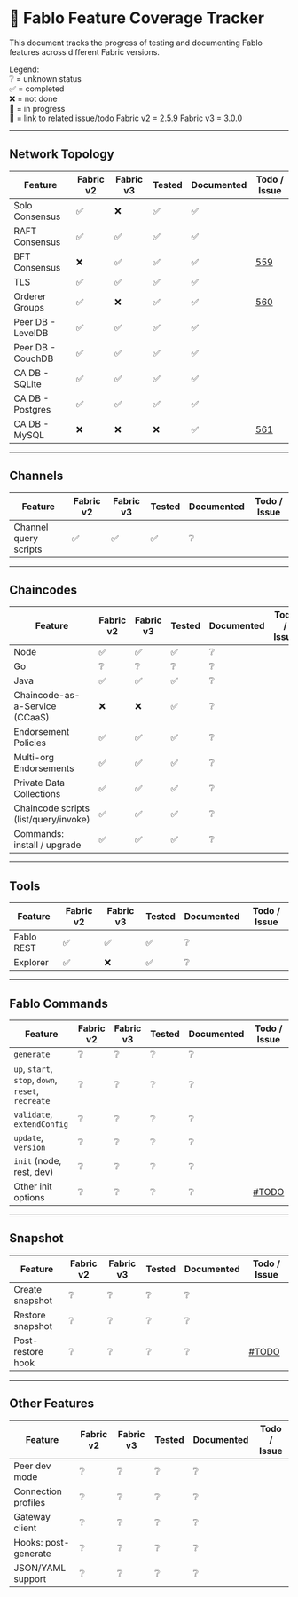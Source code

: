 # 🧪 Fablo Feature Coverage Tracker

This document tracks the progress of testing and documenting Fablo features across different Fabric versions.

Legend:  
❔ = unknown status <br>
✅ = completed  
❌ = not done  
🔄 = in progress  
🔗 = link to related issue/todo
Fabric v2 = 2.5.9
Fabric v3 = 3.0.0  

---

## Network Topology

| Feature                          | Fabric v2 | Fabric v3 | Tested | Documented |                              Todo / Issue                              |
|----------------------------------|-----------|-----------|--------|-------------|-----------------------------------------------------------------------|
| Solo Consensus                   | ✅        | ❌        | ✅     | ✅          |                                                                       |
| RAFT Consensus                   | ✅        | ✅        | ✅     | ✅          |                                                                       |
| BFT Consensus                    | ❌        | ✅        | ✅     | ✅          | [559](https://github.com/hyperledger-labs/fablo/issues/559)           |
| TLS                              | ✅        | ✅        | ✅     | ✅          |                                                                       |
| Orderer Groups                   | ✅        | ❌        | ✅     | ✅          | [560](https://github.com/hyperledger-labs/fablo/issues/560)           |
| Peer DB - LevelDB                | ✅        | ✅        | ✅     | ✅          |                                                                       |
| Peer DB - CouchDB                | ✅        | ✅        | ✅     | ✅          |                                                                       |
| CA DB - SQLite                   | ✅        | ✅        | ✅     | ✅          |                                                                       |
| CA DB - Postgres                 | ✅        | ✅        | ✅     | ✅          |                                                                       |
| CA DB - MySQL                    | ❌        | ❌        | ❌     | ✅          | [561](https://github.com/hyperledger-labs/fablo/issues/561)           |

---

## Channels

| Feature                 | Fabric v2 | Fabric v3 | Tested | Documented | Todo / Issue        |
|-------------------------|-----------|-----------|--------|-------------|----------------------|
| Channel query scripts   | ✅        | ✅        | ✅     | ❔          |                      |

---

## Chaincodes

| Feature                           | Fabric v2 | Fabric v3 | Tested | Documented | Todo / Issue        |
|-----------------------------------|-----------|-----------|--------|-------------|----------------------|
| Node                              | ✅        | ✅        | ✅     | ❔          |                      |
| Go                                | ❔        | ❔        | ❔     | ❔          |                      |
| Java                              | ✅        | ✅        | ✅     | ❔          |                      |
| Chaincode-as-a-Service (CCaaS)    | ❌        | ❌        | ✅     | ❔          |                      |
| Endorsement Policies              | ✅        | ✅        | ✅     | ❔          |                      |
| Multi-org Endorsements            | ✅        | ✅        | ✅     | ❔          |                      |
| Private Data Collections          | ✅        | ✅        | ✅     | ❔          |                      |
| Chaincode scripts (list/query/invoke) | ✅    | ✅        | ✅     | ❔          |                      |
| Commands: install / upgrade       | ✅        | ✅        | ✅     | ❔          |                      |

---

## Tools

| Feature       | Fabric v2 | Fabric v3 | Tested | Documented | Todo / Issue        |
|---------------|-----------|-----------|--------|-------------|----------------------|
| Fablo REST    | ✅        | ✅        | ✅     | ❔          |                      |
| Explorer      | ✅        | ❌        | ✅     | ❔          |                      |

---

## Fablo Commands

| Feature                                | Fabric v2 | Fabric v3 | Tested | Documented | Todo / Issue        |
|----------------------------------------|-----------|-----------|--------|-------------|----------------------|
| `generate`                             | ❔        | ❔        | ❔     | ❔          |                      |
| `up`, `start`, `stop`, `down`, `reset`, `recreate` | ❔ | ❔ | ❔ | ❔  |                      |
| `validate`, `extendConfig`             | ❔        | ❔        | ❔     | ❔          |                      |
| `update`, `version`                    | ❔        | ❔        | ❔     | ❔          |                      |
| `init` (node, rest, dev)               | ❔        | ❔        | ❔     | ❔          |                      |
| Other init options                     | ❔        | ❔        | ❔     | ❔          | [#TODO](#)           |

---

## Snapshot

| Feature               | Fabric v2 | Fabric v3 | Tested | Documented | Todo / Issue        |
|------------------------|-----------|-----------|--------|-------------|----------------------|
| Create snapshot        | ❔        | ❔        | ❔     | ❔          |                      |
| Restore snapshot       | ❔        | ❔        | ❔     | ❔          |                      |
| Post-restore hook      | ❔        | ❔        | ❔     | ❔          | [#TODO](#)           |

---

## Other Features

| Feature                | Fabric v2 | Fabric v3 | Tested | Documented | Todo / Issue        |
|------------------------|-----------|-----------|--------|-------------|----------------------|
| Peer dev mode          | ❔        | ❔        | ❔     | ❔          |                      |
| Connection profiles    | ❔        | ❔        | ❔     | ❔          |                      |
| Gateway client         | ❔        | ❔        | ❔     | ❔          |                      |
| Hooks: post-generate   | ❔        | ❔        | ❔     | ❔          |                      |
| JSON/YAML support      | ❔        | ❔        | ❔     | ❔          |                      |